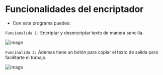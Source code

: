 <h1>Funcionalidades del encriptador</h1>

- Con este programa puedes:

```Funcionalida 1:``` Encriptar y desencriptar texto de manera sencilla.

![image](https://github.com/user-attachments/assets/1c3227c8-ccea-4ab4-a882-8440400514b7)


```Funcinalida 2:``` Ademas tiene un botón para copiar el texto de salida para facilitarte el trabajo.

![image](https://github.com/user-attachments/assets/586f445a-60ac-48d6-8349-d07ba0bc6b1d)
